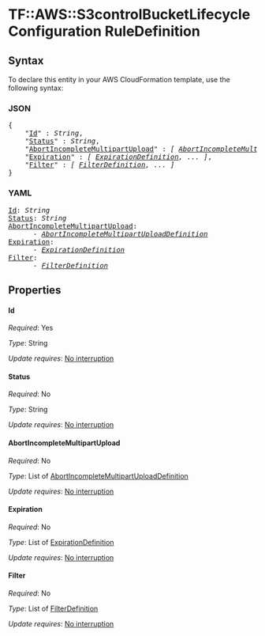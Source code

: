 # TF::AWS::S3controlBucketLifecycleConfiguration RuleDefinition

## Syntax

To declare this entity in your AWS CloudFormation template, use the following syntax:

### JSON

<pre>
{
    "<a href="#id" title="Id">Id</a>" : <i>String</i>,
    "<a href="#status" title="Status">Status</a>" : <i>String</i>,
    "<a href="#abortincompletemultipartupload" title="AbortIncompleteMultipartUpload">AbortIncompleteMultipartUpload</a>" : <i>[ <a href="abortincompletemultipartuploaddefinition.md">AbortIncompleteMultipartUploadDefinition</a>, ... ]</i>,
    "<a href="#expiration" title="Expiration">Expiration</a>" : <i>[ <a href="expirationdefinition.md">ExpirationDefinition</a>, ... ]</i>,
    "<a href="#filter" title="Filter">Filter</a>" : <i>[ <a href="filterdefinition.md">FilterDefinition</a>, ... ]</i>
}
</pre>

### YAML

<pre>
<a href="#id" title="Id">Id</a>: <i>String</i>
<a href="#status" title="Status">Status</a>: <i>String</i>
<a href="#abortincompletemultipartupload" title="AbortIncompleteMultipartUpload">AbortIncompleteMultipartUpload</a>: <i>
      - <a href="abortincompletemultipartuploaddefinition.md">AbortIncompleteMultipartUploadDefinition</a></i>
<a href="#expiration" title="Expiration">Expiration</a>: <i>
      - <a href="expirationdefinition.md">ExpirationDefinition</a></i>
<a href="#filter" title="Filter">Filter</a>: <i>
      - <a href="filterdefinition.md">FilterDefinition</a></i>
</pre>

## Properties

#### Id

_Required_: Yes

_Type_: String

_Update requires_: [No interruption](https://docs.aws.amazon.com/AWSCloudFormation/latest/UserGuide/using-cfn-updating-stacks-update-behaviors.html#update-no-interrupt)

#### Status

_Required_: No

_Type_: String

_Update requires_: [No interruption](https://docs.aws.amazon.com/AWSCloudFormation/latest/UserGuide/using-cfn-updating-stacks-update-behaviors.html#update-no-interrupt)

#### AbortIncompleteMultipartUpload

_Required_: No

_Type_: List of <a href="abortincompletemultipartuploaddefinition.md">AbortIncompleteMultipartUploadDefinition</a>

_Update requires_: [No interruption](https://docs.aws.amazon.com/AWSCloudFormation/latest/UserGuide/using-cfn-updating-stacks-update-behaviors.html#update-no-interrupt)

#### Expiration

_Required_: No

_Type_: List of <a href="expirationdefinition.md">ExpirationDefinition</a>

_Update requires_: [No interruption](https://docs.aws.amazon.com/AWSCloudFormation/latest/UserGuide/using-cfn-updating-stacks-update-behaviors.html#update-no-interrupt)

#### Filter

_Required_: No

_Type_: List of <a href="filterdefinition.md">FilterDefinition</a>

_Update requires_: [No interruption](https://docs.aws.amazon.com/AWSCloudFormation/latest/UserGuide/using-cfn-updating-stacks-update-behaviors.html#update-no-interrupt)

